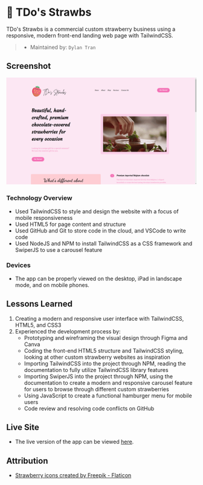 # 🍓 TDo's Strawbs

TDo's Strawbs is a commercial custom strawberry business using a responsive, modern front-end landing web page with TailwindCSS.
> * Maintained by: `Dylan Tran`

## Screenshot

![TDo's Strawbs landing page](https://github.com/Dylan-N-Tran/TDo-Strawbs/blob/main/images/website.png)


### Technology Overview

* Used TailwindCSS to style and design the website with a focus of mobile responsiveness
* Used HTML5 for page content and structure
* Used GitHub and Git to store code in the cloud, and VSCode to write code
* Used NodeJS and NPM to install TailwindCSS as a CSS framework and SwiperJS to use a carousel feature

### Devices
* The app can be properly viewed on the desktop, iPad in landscape mode, and on mobile phones.

## Lessons Learned
  1. Creating a modern and responsive user interface with TailwindCSS, HTML5, and CSS3
  2. Experienced the development process by:
     * Prototyping and wireframing the visual design through Figma and Canva
     * Coding the front-end HTML5 structure and TailwindCSS styling, looking at other custom strawberry websites as inspiration
     * Importing TailwindCSS into the project through NPM, reading the documentation to fully utilize TailwindCSS library features
     * Importing SwiperJS into the project through NPM, using the documentation to create a modern and responsive carousel feature for users to browse through different custom strawberries
     * Using JavaScript to create a functional hamburger menu for mobile users
     * Code review and resolving code conflicts on GitHub 

## Live Site
* The live version of the app can be viewed [here](dylan-n-tran.github.io/tdo-strawbs/).

## Attribution
* <a href="https://www.flaticon.com/free-icons/strawberry" title="strawberry icons">Strawberry icons created by Freepik - Flaticon</a>
